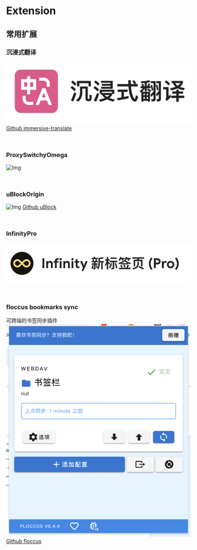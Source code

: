# Extension
## 常用扩展
### 沉浸式翻译

![Img](https://raw.githubusercontent.com/zhougengxu1990/picture-go/master/yank-note-picgo-img-20250215172301.png)
[Github immersive-translate](https://github.com/immersive-translate/immersive-translate)

<br/>

### ProxySwitchyOmega
![Img](https://lh3.googleusercontent.com/ylBnApLPBL9YC0q3T6kLmqNASaaesZA1pSUCQ1_iW5oK5bICl4W7bl8a57QVMBWYpSY56wyJyNUMmAf60Zv2LuQ6vw=s1600-w1600-h1000)

<br/>

### uBlockOrigin
![Img](https://lh3.googleusercontent.com/fkBLPrlZP_TXDyLFJLn03MvXlzHPnaa3xRgiIgCSR_jAvDRxtebwMR6U7_WniECDjYMVVkYGEnDRs_D4BDyemKRxvA=s1600-w1600-h1000)
[Github uBlock](https://github.com/gorhill/uBlock)

<br/>

### InfinityPro
![Img](https://raw.githubusercontent.com/zhougengxu1990/picture-go/master/yank-note-picgo-img-20250215173011.png)

<br/>

### floccus bookmarks sync
可跨端的书签同步插件
![Img](https://raw.githubusercontent.com/zhougengxu1990/picture-go/master/yank-note-picgo-img-20250215173244.png)
[Github floccus](https://github.com/floccusaddon/floccus)